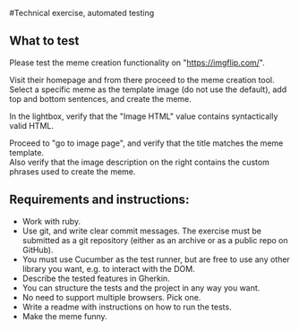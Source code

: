 #Technical exercise, automated testing

## What to test

Please test the meme creation functionality on "https://imgflip.com/".

Visit their homepage and from there proceed to the meme creation tool.  
Select a specific meme as the template image (do not use the default), add top and bottom sentences, and create the meme.

In the lightbox, verify that the "Image HTML" value contains syntactically valid HTML.

Proceed to "go to image page", and verify that the title matches the meme template.  
Also verify that the image description on the right contains the custom phrases used to create the meme.



## Requirements and instructions:

* Work with ruby.
* Use git, and write clear commit messages. The exercise must be submitted as a git repository (either as an archive or as a public repo on GitHub).
* You must use Cucumber as the test runner, but are free to use any other library you want, e.g. to interact with the DOM.
* Describe the tested features in Gherkin.
* You can structure the tests and the project in any way you want.
* No need to support multiple browsers. Pick one.
* Write a readme with instructions on how to run the tests.
* Make the meme funny.
